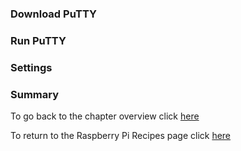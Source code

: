 ### Download PuTTY


### Run PuTTY

### Settings

### Summary

To go back to the chapter overview click [here](http://domhnallohanlon.github.io/rpi/00overview.html)

To return to the Raspberry Pi Recipes page click [here](http://domhnallohanlon.github.io/rpi)